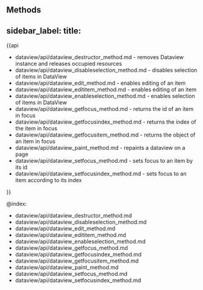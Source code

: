 Methods
---
sidebar_label: 
title: 
---          

{{api

- dataview/api/dataview_destructor_method.md - removes Dataview instance and releases occupied resources
- dataview/api/dataview_disableselection_method.md - disables selection of items in DataView
- dataview/api/dataview_edit_method.md - enables editing of an item
- dataview/api/dataview_edititem_method.md - enables editing of an item
- dataview/api/dataview_enableselection_method.md - enables selection of items in DataView
- dataview/api/dataview_getfocus_method.md - returns the id of an item in focus
- dataview/api/dataview_getfocusindex_method.md - returns the index of the item in focus
- dataview/api/dataview_getfocusitem_method.md - returns the object of an item in focus
- dataview/api/dataview_paint_method.md - repaints a dataview on a page
- dataview/api/dataview_setfocus_method.md - sets focus to an item by its id
- dataview/api/dataview_setfocusindex_method.md - sets focus to an item according to its index

}}

@index:
- dataview/api/dataview_destructor_method.md
- dataview/api/dataview_disableselection_method.md
- dataview/api/dataview_edit_method.md
- dataview/api/dataview_edititem_method.md
- dataview/api/dataview_enableselection_method.md
- dataview/api/dataview_getfocus_method.md
- dataview/api/dataview_getfocusindex_method.md
- dataview/api/dataview_getfocusitem_method.md
- dataview/api/dataview_paint_method.md
- dataview/api/dataview_setfocus_method.md
- dataview/api/dataview_setfocusindex_method.md
